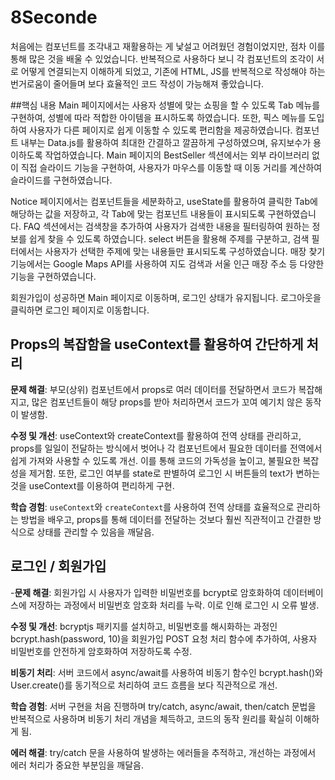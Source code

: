 # 8Seconde

처음에는 컴포넌트를 조각내고 재활용하는 게 낯설고 어려웠던 경험이었지만, 점차 이를 통해 많은 것을 배울 수 있었습니다. 반복적으로 사용하다 보니 각 컴포넌트의 조각이 서로 어떻게 연결되는지 이해하게 되었고, 기존에 HTML, JS를 반복적으로 작성해야 하는 번거로움이 줄어들며 보다 효율적인 코드 작성이 가능해져 좋았습니다.

##핵심 내용
Main 페이지에서는 사용자 성별에 맞는 쇼핑을 할 수 있도록 Tab 메뉴를 구현하여, 성별에 따라 적합한 아이템을 표시하도록 하였습니다. 또한, 픽스 메뉴를 도입하여 사용자가 다른 페이지로 쉽게 이동할 수 있도록 편리함을 제공하였습니다. 컴포넌트 내부는 Data.js를 활용하여 최대한 간결하고 깔끔하게 구성하였으며, 유지보수가 용이하도록 작업하였습니다. Main 페이지의 BestSeller 섹션에서는 외부 라이브러리 없이 직접 슬라이드 기능을 구현하여, 사용자가 마우스를 이동할 때 이동 거리를 계산하여 슬라이드를 구현하였습니다.

Notice 페이지에서는 컴포넌트들을 세분화하고, useState를 활용하여 클릭한 Tab에 해당하는 값을 저장하고, 각 Tab에 맞는 컴포넌트 내용들이 표시되도록 구현하였습니다. FAQ 섹션에서는 검색창을 추가하여 사용자가 검색한 내용을 필터링하여 원하는 정보를 쉽게 찾을 수 있도록 하였습니다. select 버튼을 활용해 주제를 구분하고, 검색 필터에서는 사용자가 선택한 주제에 맞는 내용들만 표시되도록 구성하였습니다. 매장 찾기 기능에서는 Google Maps API를 사용하여 지도 검색과 서울 인근 매장 주소 등 다양한 기능을 구현하였습니다.

회원가입이 성공하면 Main 페이지로 이동하며, 로그인 상태가 유지됩니다. 로그아웃을 클릭하면 로그인 페이지로 이동합니다.

##
## Props의 복잡함을 useContext를 활용하여 간단하게 처리 
**문제 해결**: 부모(상위) 컴포넌트에서 props로 여러 데이터를 전달하면서 코드가 복잡해지고, 많은 컴포넌트들이 해당 props를 받아 처리하면서 코드가 꼬여 예기치 않은 동작이 발생함.

**수정 및 개선**: useContext와 createContext를 활용하여 전역 상태를 관리하고, props를 일일이 전달하는 방식에서 벗어나 각 컴포넌트에서 필요한 데이터를 전역에서 쉽게 가져와 사용할 수 있도록 개선. 이를 통해 코드의 가독성을 높이고, 불필요한 복잡성을 제거함. 또한, 로그인 여부를 state로 판별하여 로그인 시 버튼들의 text가 변하는 것을 useContext를 이용하여 편리하게 구현.

**학습 경험**: `useContext`와 `createContext`를 사용하여 전역 상태를 효율적으로 관리하는 방법을 배우고, props를 통해 데이터를 전달하는 것보다 훨씬 직관적이고 간결한 방식으로 상태를 관리할 수 있음을 깨달음.
##
## 로그인 / 회원가입
-**문제 해결**: 회원가입 시 사용자가 입력한 비밀번호를 bcrypt로 암호화하여 데이터베이스에 저장하는 과정에서 비밀번호 암호화 처리를 누락. 이로 인해 로그인 시 오류 발생.

**수정 및 개선**: bcryptjs 패키지를 설치하고, 비밀번호를 해시화하는 과정인 bcrypt.hash(password, 10)을 회원가입 POST 요청 처리 함수에 추가하여, 사용자 비밀번호를 안전하게 암호화하여 저장하도록 수정.

**비동기 처리**: 서버 코드에서 async/await를 사용하여 비동기 함수인 bcrypt.hash()와 User.create()를 동기적으로 처리하여 코드 흐름을 보다 직관적으로 개선.

**학습 경험**: 서버 구현을 처음 진행하며 try/catch, async/await, then/catch 문법을 반복적으로 사용하며 비동기 처리 개념을 체득하고, 코드의 동작 원리를 확실히 이해하게 됨.

**에러 해결**: try/catch 문을 사용하여 발생하는 에러들을 추적하고, 개선하는 과정에서 에러 처리가 중요한 부분임을 깨달음.
